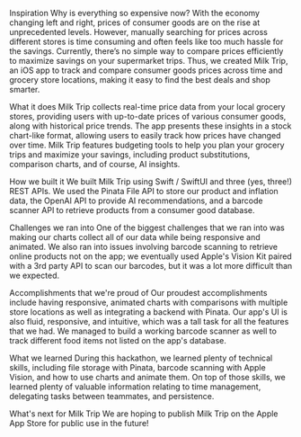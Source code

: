 Inspiration
Why is everything so expensive now? With the economy changing left and right, prices of consumer goods are on the rise at unprecedented levels. However, manually searching for prices across different stores is time consuming and often feels like too much hassle for the savings. Currently, there’s no simple way to compare prices efficiently to maximize savings on your supermarket trips. Thus, we created Milk Trip, an iOS app to track and compare consumer goods prices across time and grocery store locations, making it easy to find the best deals and shop smarter.

What it does
Milk Trip collects real-time price data from your local grocery stores, providing users with up-to-date prices of various consumer goods, along with historical price trends. The app presents these insights in a stock chart-like format, allowing users to easily track how prices have changed over time. Milk Trip features budgeting tools to help you plan your grocery trips and maximize your savings, including product substitutions, comparison charts, and of course, AI insights.

How we built it
We built Milk Trip using Swift / SwiftUI and three (yes, three!) REST APIs. We used the Pinata File API to store our product and inflation data, the OpenAI API to provide AI recommendations, and a barcode scanner API to retrieve products from a consumer good database.

Challenges we ran into
One of the biggest challenges that we ran into was making our charts collect all of our data while being responsive and animated. We also ran into issues involving barcode scanning to retrieve online products not on the app; we eventually used Apple's Vision Kit paired with a 3rd party API to scan our barcodes, but it was a lot more difficult than we expected.

Accomplishments that we're proud of
Our proudest accomplishments include having responsive, animated charts with comparisons with multiple store locations as well as integrating a backend with Pinata. Our app's UI is also fluid, responsive, and intuitive, which was a tall task for all the features that we had. We managed to build a working barcode scanner as well to track different food items not listed on the app's database.

What we learned
During this hackathon, we learned plenty of technical skills, including file storage with Pinata, barcode scanning with Apple Vision, and how to use charts and animate them. On top of those skills, we learned plenty of valuable information relating to time management, delegating tasks between teammates, and persistence.

What's next for Milk Trip
We are hoping to publish Milk Trip on the Apple App Store for public use in the future!

